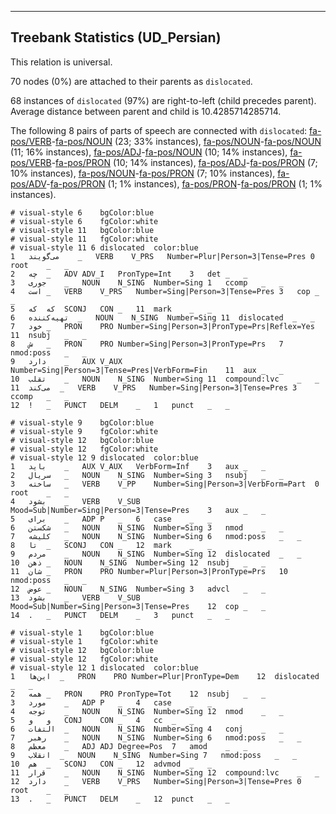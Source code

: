 

--------------------------------------------------------------------------------

## Treebank Statistics (UD_Persian)

This relation is universal.

70 nodes (0%) are attached to their parents as `dislocated`.

68 instances of `dislocated` (97%) are right-to-left (child precedes parent).
Average distance between parent and child is 10.4285714285714.

The following 8 pairs of parts of speech are connected with `dislocated`: [fa-pos/VERB]()-[fa-pos/NOUN]() (23; 33% instances), [fa-pos/NOUN]()-[fa-pos/NOUN]() (11; 16% instances), [fa-pos/ADJ]()-[fa-pos/NOUN]() (10; 14% instances), [fa-pos/VERB]()-[fa-pos/PRON]() (10; 14% instances), [fa-pos/ADJ]()-[fa-pos/PRON]() (7; 10% instances), [fa-pos/NOUN]()-[fa-pos/PRON]() (7; 10% instances), [fa-pos/ADV]()-[fa-pos/PRON]() (1; 1% instances), [fa-pos/PRON]()-[fa-pos/PRON]() (1; 1% instances).


~~~ conllu
# visual-style 6	bgColor:blue
# visual-style 6	fgColor:white
# visual-style 11	bgColor:blue
# visual-style 11	fgColor:white
# visual-style 11 6 dislocated	color:blue
1	می‌گویند	_	VERB	V_PRS	Number=Plur|Person=3|Tense=Pres	0	root	_	_
2	چه	_	ADV	ADV_I	PronType=Int	3	det	_	_
3	جوری	_	NOUN	N_SING	Number=Sing	1	ccomp	_	_
4	است	_	VERB	V_PRS	Number=Sing|Person=3|Tense=Pres	3	cop	_	_
5	که	که	SCONJ	CON	_	11	mark	_	_
6	تهیه‌کننده	_	NOUN	N_SING	Number=Sing	11	dislocated	_	_
7	خود	_	PRON	PRO	Number=Sing|Person=3|PronType=Prs|Reflex=Yes	11	nsubj	_	_
8	ش	_	PRON	PRO	Number=Sing|Person=3|PronType=Prs	7	nmod:poss	_	_
9	دارد	_	AUX	V_AUX	Number=Sing|Person=3|Tense=Pres|VerbForm=Fin	11	aux	_	_
10	تقلب	_	NOUN	N_SING	Number=Sing	11	compound:lvc	_	_
11	می‌کند	_	VERB	V_PRS	Number=Sing|Person=3|Tense=Pres	3	ccomp	_	_
12	!	_	PUNCT	DELM	_	1	punct	_	_

~~~


~~~ conllu
# visual-style 9	bgColor:blue
# visual-style 9	fgColor:white
# visual-style 12	bgColor:blue
# visual-style 12	fgColor:white
# visual-style 12 9 dislocated	color:blue
1	باید	_	AUX	V_AUX	VerbForm=Inf	3	aux	_	_
2	سریال	_	NOUN	N_SING	Number=Sing	3	nsubj	_	_
3	ساخته	_	VERB	V_PP	Number=Sing|Person=3|VerbForm=Part	0	root	_	_
4	بشود	_	VERB	V_SUB	Mood=Sub|Number=Sing|Person=3|Tense=Pres	3	aux	_	_
5	برای	_	ADP	P	_	6	case	_	_
6	شکستن	_	NOUN	N_SING	Number=Sing	3	nmod	_	_
7	کلیشه	_	NOUN	N_SING	Number=Sing	6	nmod:poss	_	_
8	تا	_	SCONJ	CON	_	12	mark	_	_
9	مردم	_	NOUN	N_SING	Number=Sing	12	dislocated	_	_
10	ذهن	_	NOUN	N_SING	Number=Sing	12	nsubj	_	_
11	شان	_	PRON	PRO	Number=Plur|Person=3|PronType=Prs	10	nmod:poss	_	_
12	عوض	_	NOUN	N_SING	Number=Sing	3	advcl	_	_
13	بشود	_	VERB	V_SUB	Mood=Sub|Number=Sing|Person=3|Tense=Pres	12	cop	_	_
14	.	_	PUNCT	DELM	_	3	punct	_	_

~~~


~~~ conllu
# visual-style 1	bgColor:blue
# visual-style 1	fgColor:white
# visual-style 12	bgColor:blue
# visual-style 12	fgColor:white
# visual-style 12 1 dislocated	color:blue
1	این‌ها	_	PRON	PRO	Number=Plur|PronType=Dem	12	dislocated	_	_
2	همه	_	PRON	PRO	PronType=Tot	12	nsubj	_	_
3	مورد	_	ADP	P	_	4	case	_	_
4	توجه	_	NOUN	N_SING	Number=Sing	12	nmod	_	_
5	و	و	CONJ	CON	_	4	cc	_	_
6	التفات	_	NOUN	N_SING	Number=Sing	4	conj	_	_
7	رهبر	_	NOUN	N_SING	Number=Sing	6	nmod:poss	_	_
8	معظم	_	ADJ	ADJ	Degree=Pos	7	amod	_	_
9	انقلاب	_	NOUN	N_SING	Number=Sing	7	nmod:poss	_	_
10	هم	_	SCONJ	CON	_	12	advmod	_	_
11	قرار	_	NOUN	N_SING	Number=Sing	12	compound:lvc	_	_
12	دارد	_	VERB	V_PRS	Number=Sing|Person=3|Tense=Pres	0	root	_	_
13	.	_	PUNCT	DELM	_	12	punct	_	_

~~~


